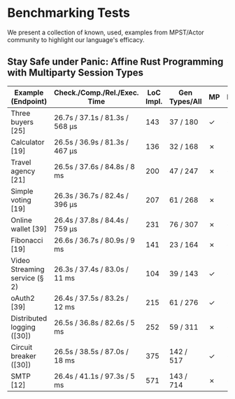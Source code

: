 # Benchmarking Tests


We present a collection of known, used, examples from MPST/Actor community to highlight our language's efficacy.


## Stay Safe under Panic: Affine Rust Programming with Multiparty Session Types

| Example (Endpoint)            | Check./Comp./Rel./Exec. Time   | LoC Impl. | Gen Types/All | MP | Rec |
|-------------------------------|--------------------------------|-----------|---------------|----|-----|
| Three buyers [25]             | 26.7s / 37.1s / 81.3s / 568 µs | 143       | 37 / 180      | ✓  | ✓   |
| Calculator [19]               | 26.5s / 36.9s / 81.3s / 467 µs | 136       | 32 / 168      | ✗  | ✗   |
| Travel agency [21]            | 26.5s / 37.6s / 84.8s / 8 ms   | 200       | 47 / 247      | ✗  | ✓   |
| Simple voting [19]            | 26.3s / 36.7s / 82.4s / 396 µs | 207       | 61 / 268      | ✗  | ✗   |
| Online wallet [39]            | 26.4s / 37.8s / 84.4s / 759 µs | 231       | 76 / 307      | ✗  | ✓   |
| Fibonacci [19]                | 26.6s / 36.7s / 80.9s / 9 ms   | 141       | 23 / 164      | ✗  | ✓   |
| Video Streaming service (§ 2) | 26.3s / 37.4s / 83.0s / 11 ms  | 104       | 39 / 143      | ✓  | ✓   |
| oAuth2 [39]                   | 26.4s / 37.5s / 83.2s / 12 ms  | 215       | 61 / 276      | ✓  | ✓   |
| Distributed logging ([30])    | 26.5s / 36.8s / 82.6s / 5 ms   | 252       | 59 / 311      | ✗  | ✓   |
| Circuit breaker ([30])        | 26.5s / 38.5s / 87.0s / 18 ms  | 375       | 142 / 517     | ✓  | ✓   |
| SMTP [12]                     | 26.4s / 41.1s / 97.3s / 5 ms   | 571       | 143 / 714     | ✗  | ✓   |
